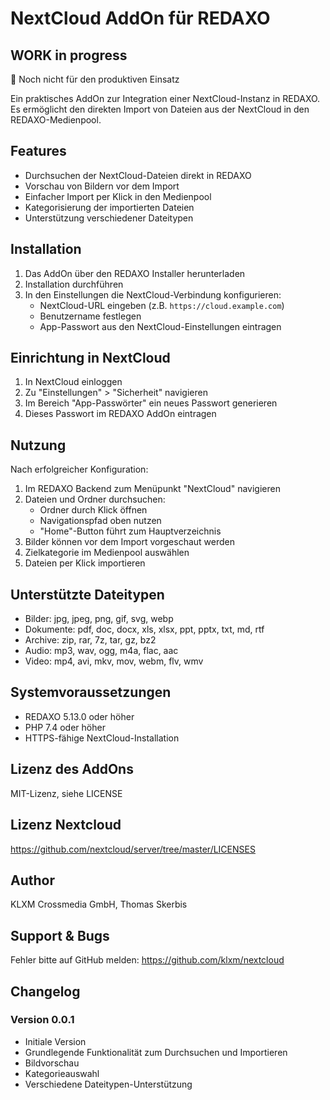 # NextCloud AddOn für REDAXO

## WORK in progress

🚨 Noch nicht für den produktiven Einsatz

Ein praktisches AddOn zur Integration einer NextCloud-Instanz in REDAXO. Es ermöglicht den direkten Import von Dateien aus der NextCloud in den REDAXO-Medienpool.

## Features

- Durchsuchen der NextCloud-Dateien direkt in REDAXO
- Vorschau von Bildern vor dem Import
- Einfacher Import per Klick in den Medienpool
- Kategorisierung der importierten Dateien
- Unterstützung verschiedener Dateitypen

## Installation 

1. Das AddOn über den REDAXO Installer herunterladen
2. Installation durchführen
3. In den Einstellungen die NextCloud-Verbindung konfigurieren:
   - NextCloud-URL eingeben (z.B. `https://cloud.example.com`)
   - Benutzername festlegen
   - App-Passwort aus den NextCloud-Einstellungen eintragen

## Einrichtung in NextCloud

1. In NextCloud einloggen
2. Zu "Einstellungen" > "Sicherheit" navigieren
3. Im Bereich "App-Passwörter" ein neues Passwort generieren
4. Dieses Passwort im REDAXO AddOn eintragen

## Nutzung

Nach erfolgreicher Konfiguration:

1. Im REDAXO Backend zum Menüpunkt "NextCloud" navigieren
2. Dateien und Ordner durchsuchen:
   - Ordner durch Klick öffnen
   - Navigationspfad oben nutzen
   - "Home"-Button führt zum Hauptverzeichnis
3. Bilder können vor dem Import vorgeschaut werden
4. Zielkategorie im Medienpool auswählen
5. Dateien per Klick importieren

## Unterstützte Dateitypen

- Bilder: jpg, jpeg, png, gif, svg, webp
- Dokumente: pdf, doc, docx, xls, xlsx, ppt, pptx, txt, md, rtf
- Archive: zip, rar, 7z, tar, gz, bz2
- Audio: mp3, wav, ogg, m4a, flac, aac
- Video: mp4, avi, mkv, mov, webm, flv, wmv

## Systemvoraussetzungen

- REDAXO 5.13.0 oder höher
- PHP 7.4 oder höher
- HTTPS-fähige NextCloud-Installation

## Lizenz des AddOns

MIT-Lizenz, siehe LICENSE

## Lizenz Nextcloud 

https://github.com/nextcloud/server/tree/master/LICENSES

## Author

KLXM Crossmedia GmbH, Thomas Skerbis

## Support & Bugs

Fehler bitte auf GitHub melden: https://github.com/klxm/nextcloud

## Changelog

### Version 0.0.1
- Initiale Version
- Grundlegende Funktionalität zum Durchsuchen und Importieren
- Bildvorschau
- Kategorieauswahl
- Verschiedene Dateitypen-Unterstützung
